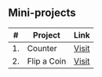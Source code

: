 ## Mini-projects

| #   | Project      | Link   |
| --- | ------------ | ------ |
| 1.  | Counter      | [Visit](https://kamal-jeetkaur.github.io/Mini-projects/Counter/index.html) |
| 2.  | Flip a Coin  | [Visit](https://kamal-jeetkaur.github.io/Mini-projects/Coin-Flip/index.html) |
